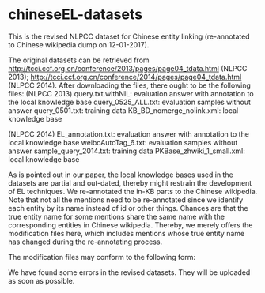 # chineseEL-datasets
This is the revised NLPCC dataset for Chinese entity linking (re-annotated to Chinese wikipedia dump on 12-01-2017). 

The original datasets can be retrieved from http://tcci.ccf.org.cn/conference/2013/pages/page04_tdata.html (NLPCC 2013); http://tcci.ccf.org.cn/conference/2014/pages/page04_tdata.html (NLPCC 2014). After downloading the files, there ought to be the following files:
(NLPCC 2013)
query.txt.withNIL: evaluation answer with annotation to the local knowledge base
query_0525_ALL.txt: evaluation samples without answer
query_0501.txt: training data
KB_BD_nomerge_nolink.xml: local knowledge base

(NLPCC 2014)
EL_annotation.txt: evaluation answer with annotation to the local knowledge base
weiboAutoTag_6.txt: evaluation samples without answer
sample_query_2014.txt: training data
PKBase_zhwiki_1_small.xml: local knowledge base

As is pointed out in our paper, the local knowledge bases used in the datasets are partial and out-dated, thereby might restrain the development of EL techniques. We re-annotated the in-KB parts to the Chinese wikipedia. Note that not all the mentions need to be re-annotated since we identify each entity by its name instead of id or other things. Chances are that the true entity name for some mentions share the same name with the corresponding entities in Chinese wikipedia. Thereby, we merely offers the modification files here, which includes mentions whose true entity name has changed during the re-annotating process.

The modification files may conform to the following form:


We have found some errors in the revised datasets. They will be uploaded as soon as possible.
